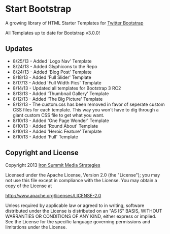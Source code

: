 Start Bootstrap
==============

A growing library of HTML Starter Templates for [Twitter Bootstrap](http://getbootstrap.com/)

All Templates up to date for Bootstrap v3.0.0!

Updates
----

- 8/25/13 - Added 'Logo Nav' Template
- 8/24/13 - Added Glyphicons to the Repo
- 8/24/13 - Added 'Blog Post' Template
- 8/18/13 - Added 'Full Slider' Template
- 8/17/13 - Added 'Full Width Pics' Template
- 8/14/13 - Updated all templates for Bootstrap 3 RC2
- 8/13/13 - Added 'Thumbnail Gallery' Template
- 8/12/13 - Added 'The Big Picture' Template
- 8/12/13 - The custom.css has been removed in favor of seperate custom CSS files for each template. This way you won't have to dig through a giant custom CSS file to get what you want.
- 8/10/13 - Added 'One Page Wonder' Template
- 8/10/13 - Added 'Round About' Template
- 8/10/13 - Added 'Heroic Feature' Template
- 8/10/13 - Added 'Full' Template

Copyright and License
----
Copyright 2013 [Iron Summit Media Strategies](http://www.ironsummitmedia.com/)

Licensed under the Apache License, Version 2.0 (the "License"); you may not use this file except in compliance with the License. You may obtain a copy of the License at

http://www.apache.org/licenses/LICENSE-2.0

Unless required by applicable law or agreed to in writing, software distributed under the License is distributed on an "AS IS" BASIS, WITHOUT WARRANTIES OR CONDITIONS OF ANY KIND, either express or implied. See the License for the specific language governing permissions and limitations under the License.
